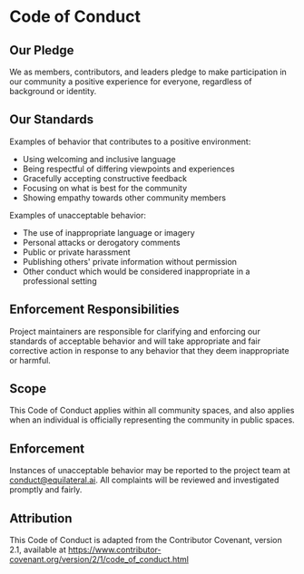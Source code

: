 # Code of Conduct

## Our Pledge

We as members, contributors, and leaders pledge to make participation in our community a positive experience for everyone, regardless of background or identity.

## Our Standards

Examples of behavior that contributes to a positive environment:

* Using welcoming and inclusive language
* Being respectful of differing viewpoints and experiences
* Gracefully accepting constructive feedback
* Focusing on what is best for the community
* Showing empathy towards other community members

Examples of unacceptable behavior:

* The use of inappropriate language or imagery
* Personal attacks or derogatory comments
* Public or private harassment
* Publishing others' private information without permission
* Other conduct which would be considered inappropriate in a professional setting

## Enforcement Responsibilities

Project maintainers are responsible for clarifying and enforcing our standards of acceptable behavior and will take appropriate and fair corrective action in response to any behavior that they deem inappropriate or harmful.

## Scope

This Code of Conduct applies within all community spaces, and also applies when an individual is officially representing the community in public spaces.

## Enforcement

Instances of unacceptable behavior may be reported to the project team at conduct@equilateral.ai. All complaints will be reviewed and investigated promptly and fairly.

## Attribution

This Code of Conduct is adapted from the Contributor Covenant, version 2.1, available at https://www.contributor-covenant.org/version/2/1/code_of_conduct.html